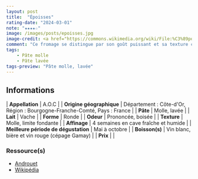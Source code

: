 ```yaml
---
layout: post
title:  "Époisses"
rating-date: "2024-03-01"
note: "★★★★☆"
image: /images/posts/epoisses.jpg
image-credit: <a href="https://commons.wikimedia.org/wiki/File:%C3%89poisses_Gaugry_03.jpg">Coyau / Wikimedia Commons</a>
comment: "Ce fromage se distingue par son goût puissant et sa texture crémeuse. En bouche, l'Époisses dévoile des arômes intenses de terroir, avec des notes boisées. C'est un formage onctueux cependant sa croûte lavée apporte une rusticité à cette pâte molle. L'Époisses est un fromage idéal pour les amateurs de saveurs fortes. Pour une fois je recommande de le boire avec un vin rouge, cépage Gamay. Vous aurez des notes de foie gras en bouche. J'ai découvert cela pendant une dégustation chez Paroles de fromagers (Paris 11ème)."
tags:
    - Pâte molle
    - Pâte lavée
tags-preview: "Pâte molle, lavée"
---
```


## Informations

| **Appellation** | A.O.C |
| **Origine géographique** | Département : Côte-d'Or, Région : Bourgogne-Franche-Comté, Pays : France  |
| **Pâte** | Molle, lavée |
| **Lait** | Vache |
| **Forme** | Ronde |
| **Odeur** | Prononcée, boisée |
| **Texture** | Molle, limite fondante |
| **Affinage** | 4 semaines en cave fraîche et humide |
| **Meilleure période de dégustation** | Mai à octobre |
| **Boisson(s)** | Vin blanc, bière et vin rouge (cépage Gamay) |
| **Prix** |  |

### Ressource(s)
* [Androuet](https://androuet.com/Epoisses-105.html)
* [Wikipédia](https://fr.wikipedia.org/wiki/%C3%89poisses_(fromage))